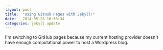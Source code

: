 ```yaml
---
layout: post
title:  "Using GitHub Pages with Jekyll!"
date:   2014-05-28 16:36:34
categories: jekyll update
---
```


I'm switching to GitHub pages because my current hosting provider doesn't have enough computational power to host a Wordpress blog.


